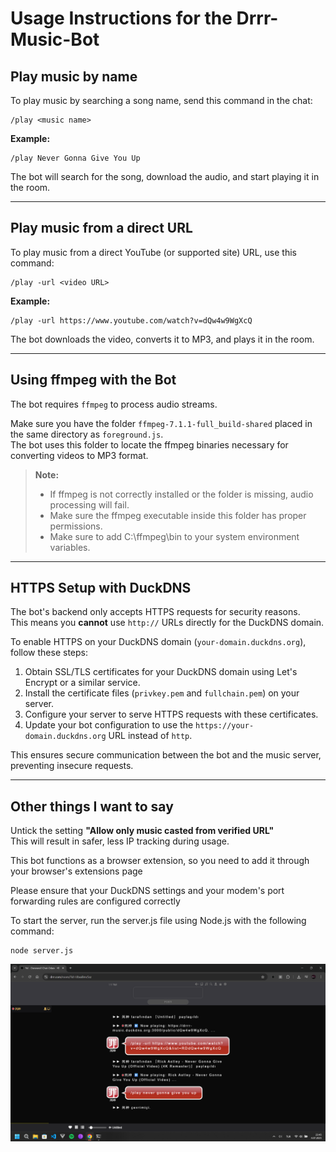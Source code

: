 
# Usage Instructions for the Drrr-Music-Bot

## Play music by name

To play music by searching a song name, send this command in the chat:

```
/play <music name>
```

**Example:**

```
/play Never Gonna Give You Up
```

The bot will search for the song, download the audio, and start playing it in the room.

---

## Play music from a direct URL

To play music from a direct YouTube (or supported site) URL, use this command:

```
/play -url <video URL>
```

**Example:**

```
/play -url https://www.youtube.com/watch?v=dQw4w9WgXcQ
```

The bot downloads the video, converts it to MP3, and plays it in the room.

---

## Using ffmpeg with the Bot

The bot requires `ffmpeg` to process audio streams.

Make sure you have the folder `ffmpeg-7.1.1-full_build-shared` placed in the same directory as `foreground.js`.  
The bot uses this folder to locate the ffmpeg binaries necessary for converting videos to MP3 format.

> **Note:**  
> - If ffmpeg is not correctly installed or the folder is missing, audio processing will fail.  
> - Make sure the ffmpeg executable inside this folder has proper permissions.
> - Make sure to add C:\ffmpeg\bin to your system environment variables.

---

## HTTPS Setup with DuckDNS

The bot's backend only accepts HTTPS requests for security reasons.  
This means you **cannot** use `http://` URLs directly for the DuckDNS domain.

To enable HTTPS on your DuckDNS domain (`your-domain.duckdns.org`), follow these steps:

1. Obtain SSL/TLS certificates for your DuckDNS domain using Let's Encrypt or a similar service.  
2. Install the certificate files (`privkey.pem` and `fullchain.pem`) on your server.  
3. Configure your server to serve HTTPS requests with these certificates.  
4. Update your bot configuration to use the `https://your-domain.duckdns.org` URL instead of `http`.

This ensures secure communication between the bot and the music server, preventing insecure requests.

---

## Other things I want to say

Untick the setting **"Allow only music casted from verified URL"**  
This will result in safer, less IP tracking during usage.

This bot functions as a browser extension, so you need to add it through your browser's extensions page

Please ensure that your DuckDNS settings and your modem's port forwarding rules are configured correctly

To start the server, run the server.js file using Node.js with the following command: 
```
node server.js
```
![Example Image](example.png)

